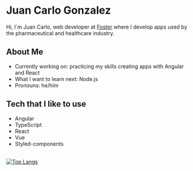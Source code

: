 # Juan Carlo Gonzalez

Hi, I`m Juan Carlo, web developer at <a href="https://www.foster.com.br">Foster</a> where I develop apps used by the pharmaceutical and healthcare industry.

## About Me

* Currently working on: practicing my skills creating apps with Angular and React
* What I want to learn next: Node.js
* Pronouns: he/him

## Tech that I like to use

* Angular
* TypeScript
* React
* Vue
* Styled-components


<br>[![Top Langs](https://github-readme-stats.vercel.app/api/top-langs/?username=anuraghazra&layout=compact&theme=radical)](https://github.com/jcgonzalezasj/github-readme-stats)
